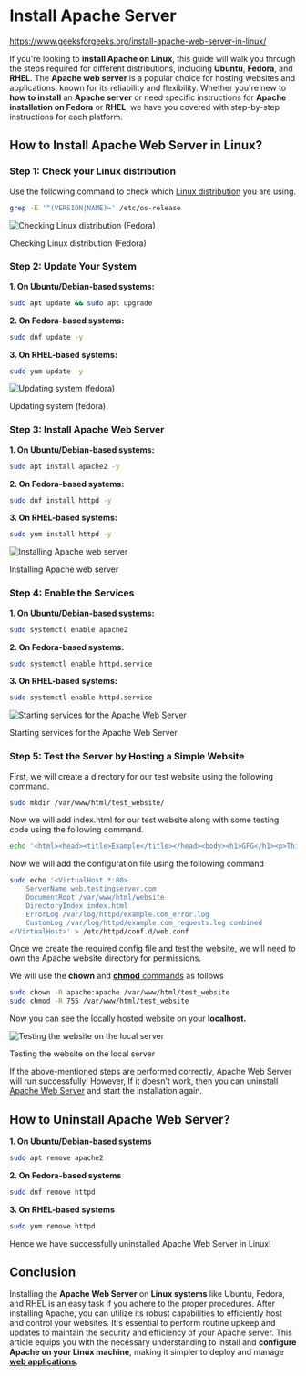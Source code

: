 # Install Apache Server

https://www.geeksforgeeks.org/install-apache-web-server-in-linux/

If you're looking to **install Apache on Linux**, this guide will walk you through the steps required for different distributions, including **Ubuntu**, **Fedora**, and **RHEL**. The **Apache web server** is a popular choice for hosting websites and applications, known for its reliability and flexibility. Whether you're new to **how to install** an **Apache server** or need specific instructions for **Apache installation on Fedora** or **RHEL**, we have you covered with step-by-step instructions for each platform.

## How to Install Apache Web Server in Linux?

### Step 1: Check your Linux distribution

Use the following command to check which [Linux distribution](https://www.geeksforgeeks.org/what-are-linux-distributions/) you are using.

```bash
grep -E '^(VERSION|NAME)=' /etc/os-release
```

![Checking Linux distribution (Fedora)](https://media.geeksforgeeks.org/wp-content/uploads/20240228225408/image_2024-02-28_225406517.png)

Checking Linux distribution (Fedora)

### Step 2: Update Your System

**1. On Ubuntu/Debian-based systems:**

```bash
sudo apt update && sudo apt upgrade
```

**2. On Fedora-based systems:**

```bash
sudo dnf update -y
```

**3. On RHEL-based systems:**

```bash
sudo yum update -y
```

![Updating system (fedora)](https://media.geeksforgeeks.org/wp-content/uploads/20240228225517/image_2024-02-28_225516436.png)

Updating system (fedora)

### Step 3: Install Apache Web Server

**1. On Ubuntu/Debian-based systems:**

```bash
sudo apt install apache2 -y
```

**2. On Fedora-based systems:**

```bash
sudo dnf install httpd -y
```

**3. On RHEL-based systems:**

```bash
sudo yum install httpd -y
```

![Installing Apache web server](https://media.geeksforgeeks.org/wp-content/uploads/20240228230227/installing_httpd.png)

Installing Apache web server

### Step 4: Enable the Services

**1. On Ubuntu/Debian-based systems:**

```bash
sudo systemctl enable apache2
```

**2. On Fedora-based systems:**

```bash
sudo systemctl enable httpd.service
```

**3. On RHEL-based systems:**

```bash
sudo systemctl enable httpd.service
```

![Starting services for the Apache Web Server](https://media.geeksforgeeks.org/wp-content/uploads/20240228234527/image_2024-02-28_234526618.png)

Starting services for the Apache Web Server

### Step 5: Test the Server by Hosting a Simple Website

First, we will create a directory for our test website using the following command.

```bash
sudo mkdir /var/www/html/test_website/
```

Now we will add index.html for our test website along with some testing code using the following command.

```bash
echo '<html><head><title>Example</title></head><body><h1>GFG</h1><p>This is a test.</p></body></html>' | sudo tee /var/www/html/test_website/index.html
```

Now we will add the configuration file using the following command

```bash
sudo echo '<VirtualHost *:80>
    ServerName web.testingserver.com
    DocumentRoot /var/www/html/website
    DirectoryIndex index.html
    ErrorLog /var/log/httpd/example.com_error.log
    CustomLog /var/log/httpd/example.com_requests.log combined
</VirtualHost>' > /etc/httpd/conf.d/web.conf
```

Once we create the required config file and test the website, we will need to own the Apache website directory for permissions.

We will use the **chown** and [**chmod** commands](https://www.geeksforgeeks.org/what-does-chmod-x-do-and-how-to-use-it/) as follows

```bash
sudo chown -R apache:apache /var/www/html/test_website
sudo chmod -R 755 /var/www/html/test_website
```

Now you can see the locally hosted website on your **localhost.**

![Testing the website on the local server](https://media.geeksforgeeks.org/wp-content/uploads/20240228232700/image_2024-02-28_232700244.png)

Testing the website on the local server

If the above-mentioned steps are performed correctly, Apache Web Server will run successfully! However, If it doesn't work, then you can uninstall [Apache Web Server](https://www.geeksforgeeks.org/how-to-configure-an-apache-web-server/) and start the installation again.

## How to Uninstall Apache Web Server?

**1. On Ubuntu/Debian-based systems**

```bash
sudo apt remove apache2
```

**2. On Fedora-based systems**

```bash
sudo dnf remove httpd
```

**3. On RHEL-based systems**

```bash
sudo yum remove httpd
```

Hence we have successfully uninstalled Apache Web Server in Linux!

## Conclusion

Installing the **Apache Web Server** on **Linux systems** like Ubuntu, Fedora, and RHEL is an easy task if you adhere to the proper procedures. After installing Apache, you can utilize its robust capabilities to efficiently host and control your websites. It's essential to perform routine upkeep and updates to maintain the security and efficiency of your Apache server. This article equips you with the necessary understanding to install and **configure Apache on your Linux machine**, making it simpler to deploy and manage [**web applications**](https://www.geeksforgeeks.org/what-is-web-app/).